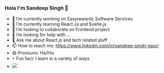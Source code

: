### Hola I'm Sandeep Singh 👋


- 🔭 I’m currently working on Easyrewardz Software Services
- 🌱 I’m currently learning React.Js and Svelte.js
- 👯 I’m looking to collaborate on Frontend project
- 🤔 I’m looking for help with ...
- 💬 Ask me about React.js and tech related stuff
- 📫 How to reach me: https://www.linkedin.com/in/sandeep-singh-gaur/
- 😄 Pronouns: He/His
- ⚡ Fun fact: I learn in a variety of ways
- <img src="https://github-readme-stats.vercel.app/api?username=SandeepSinghGaur&&show_icons=true&title_color=ffffff&icon_color=bb2acf&text_color=daf7dc&bg_color=151515">
